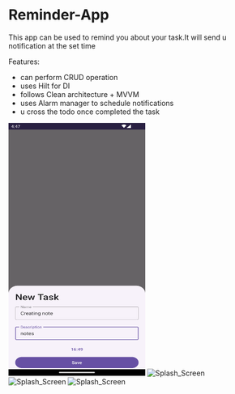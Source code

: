 # Reminder-App
This app can be used to remind you about your task.It will send u notification at the set time <br>

Features:<br>
- can perform CRUD operation
- uses Hilt for DI
- follows Clean architecture + MVVM
- uses Alarm manager to schedule notifications
- u cross the todo once completed the task

<img src="https://github.com/shalenMathew/Reminder-App/blob/master/gallery/1.png" alt="Splash_Screen" width="270" height="500">

<img src="https://github.com/shalenMathew/Personal-Journal-App/assets/119736953/4640aba6-9e7a-4e58-a4f4-dd85656e315f" alt="Splash_Screen" width="300" height="500">

<img src="https://github.com/shalenMathew/Personal-Journal-App/assets/119736953/a28a8936-330b-48d6-8c99-5e28a4056caa" alt="Splash_Screen" width="270" height="500">

<img src="https://github.com/shalenMathew/Personal-Journal-App/assets/119736953/a58538b8-ada6-40dd-adc4-433304369dc0" alt="Splash_Screen" width="270" height="500">
